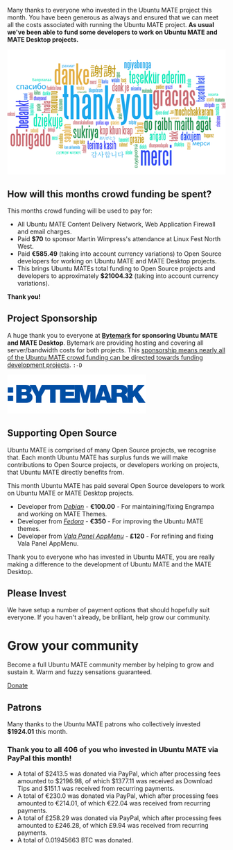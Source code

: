 <!--
.. title: Ubuntu MATE April 2017 supporters
.. slug: ubuntu-mate-april-2017-supporters
.. date: 2017-05-01 13:00:00 UTC
.. tags: Ubuntu,MATE,community,donate
.. link:
.. description: Community members who supported Ubuntu MATE this month.
.. type: text
.. author: Martin Wimpress
-->

Many thanks to everyone who invested in the Ubuntu MATE project this
month. You have been generous as always and ensured that we can meet
all the costs associated with running the Ubuntu MATE project. **As
usual we've been able to fund some developers to work on Ubuntu MATE
and MATE Desktop projects.**

<div align="center">
<img src="/gallery/blog/thankyou.png" alt="Thank you!" title="Thank You!"/>
</div>

## How will this months crowd funding be spent?

This months crowd funding will be used to pay for:

  * All Ubuntu MATE Content Delivery Network, Web Application Firewall and email charges.
  * Paid **$70** to sponsor Martin Wimpress's attendance at Linux Fest North West.
  * Paid **&euro;585.49** (taking into account currency variations) to Open Source developers for working on Ubuntu MATE and MATE Desktop projects.
  * This brings Ubuntu MATEs total funding to Open Source projects and developers to approximately **$21004.32** (taking into account currency variations).

**Thank you!**

## Project Sponsorship

A huge thank you to everyone at
**[Bytemark](https://www.bytemark.co.uk/r/ubuntu-mate/) for
sponsoring Ubuntu MATE and MATE Desktop**. Bytemark are providing hosting
and covering all server/bandwidth costs for both projects. This
[sponsorship means nearly all of the Ubuntu MATE crowd
funding can be directed towards funding development
projects](https://ubuntu-mate.org/blog/bytemark-sponsor-ubuntu-mate/).
`:-D`

<div class="well bs-component">
      <a href="http://www.bytemark.co.uk/r/ubuntu-mate/"><img class="centered" src="/images/sponsors/bytemark.png" alt="Bytemark" /></a>
</div>

## Supporting Open Source

Ubuntu MATE is comprised of many Open Source projects, we recognise
that. Each month Ubuntu MATE has surplus funds we will make
contributions to Open Source projects, or developers working on
projects, that Ubuntu MATE directly benefits from.

This month Ubuntu MATE has paid several Open Source developers to work
on Ubuntu MATE or MATE Desktop projects.

  * Developer from *[Debian](https://www.debian.org/)* - **&euro;100.00** - For maintaining/fixing Engrampa and working on MATE Themes.
  * Developer from *[Fedora](https://getfedora.org/)* - **&euro;350** - For improving the Ubuntu MATE themes.
  * Developer from *[Vala Panel AppMenu](https://github.com/rilian-la-te/vala-panel-appmenu)* - **&pound;120** - For refining and fixing Vala Panel AppMenu.

Thank you to everyone who has invested in Ubuntu MATE, you are really
making a difference to the development of Ubuntu MATE and the MATE
Desktop.

## Please Invest

We have setup a number of payment options that should hopefully suit
everyone. If you haven't already, be brilliant, help grow our
community.

<div class="bs-component">
    <div class="jumbotron">
        <h1>Grow your community</h1>
        <p>Become a full Ubuntu MATE community member by helping to grow and
        sustain it. Warm and fuzzy sensations guaranteed.</p>
        <a href="/donate/" class="btn btn-primary btn-lg">Donate</a>
        </p>
    </div>
</div>

## Patrons

Many thanks to the Ubuntu MATE patrons who collectively invested **$1924.01** this month.

<h3>Thank you to all 406 of you who invested in Ubuntu MATE via PayPal this month!</h3>

  * A total of $2413.5 was donated via PayPal, which after processing fees amounted to $2196.98, of which $1377.11 was received as Download Tips and $151.1 was received from recurring payments.
  * A total of &euro;230.0 was donated via PayPal, which after processing fees amounted to &euro;214.01, of which &euro;22.04 was received from recurring payments.
  * A total of &pound;258.29 was donated via PayPal, which after processing fees amounted to &pound;246.28, of which &pound;9.94 was received from recurring payments.
  * A total of 0.01945663 BTC was donated.